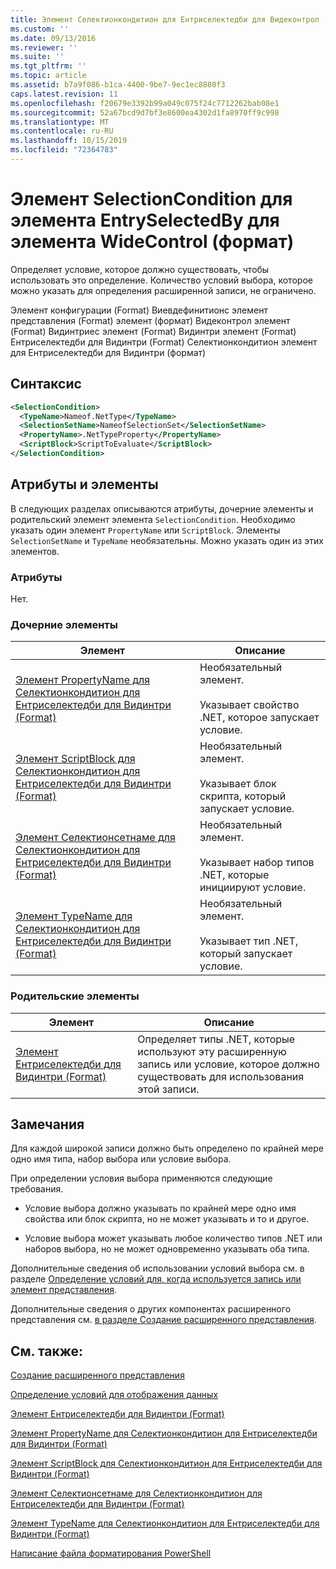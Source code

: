 ```yaml
---
title: Элемент Селектионкондитион для Ентриселектедби для Видеконтрол (Format) | Документация Майкрософт
ms.custom: ''
ms.date: 09/13/2016
ms.reviewer: ''
ms.suite: ''
ms.tgt_pltfrm: ''
ms.topic: article
ms.assetid: b7a9f086-b1ca-4400-9be7-9ec1ec8880f3
caps.latest.revision: 11
ms.openlocfilehash: f20679e3392b99a049c075f24c7712262bab08e1
ms.sourcegitcommit: 52a67bcd9d7bf3e8600ea4302d1fa8970ff9c998
ms.translationtype: MT
ms.contentlocale: ru-RU
ms.lasthandoff: 10/15/2019
ms.locfileid: "72364783"
---
```

# <a name="selectioncondition-element-for-entryselectedby-for-widecontrol-format"></a>Элемент SelectionCondition для элемента EntrySelectedBy для элемента WideControl (формат)

Определяет условие, которое должно существовать, чтобы использовать это определение. Количество условий выбора, которое можно указать для определения расширенной записи, не ограничено.

Элемент конфигурации (Format) Виевдефинитионс элемент представления (Format) элемент (формат) Видеконтрол элемент (Format) Видинтриес элемент (Format) Видинтри элемент (Format) Ентриселектедби для Видинтри (Format) Селектионкондитион элемент для Ентриселектедби для Видинтри (формат)

## <a name="syntax"></a>Синтаксис

```xml
<SelectionCondition>
  <TypeName>Nameof.NetType</TypeName>
  <SelectionSetName>NameofSelectionSet</SelectionSetName>
  <PropertyName>.NetTypeProperty</PropertyName>
  <ScriptBlock>ScriptToEvaluate</ScriptBlock>
</SelectionCondition>
```

## <a name="attributes-and-elements"></a>Атрибуты и элементы

В следующих разделах описываются атрибуты, дочерние элементы и родительский элемент элемента `SelectionCondition`. Необходимо указать один элемент `PropertyName` или `ScriptBlock`. Элементы `SelectionSetName` и `TypeName` необязательны. Можно указать один из этих элементов.

### <a name="attributes"></a>Атрибуты

Нет.

### <a name="child-elements"></a>Дочерние элементы

|Элемент|Описание|
|-------------|-----------------|
|[Элемент PropertyName для Селектионкондитион для Ентриселектедби для Видинтри (Format)](./propertyname-element-for-selectioncondition-for-entryselectedby-for-wideentry-format.md)|Необязательный элемент.<br /><br /> Указывает свойство .NET, которое запускает условие.|
|[Элемент ScriptBlock для Селектионкондитион для Ентриселектедби для Видинтри (Format)](./scriptblock-element-for-selectioncondition-for-entryselectedby-for-widecontrol-format.md)|Необязательный элемент.<br /><br /> Указывает блок скрипта, который запускает условие.|
|[Элемент Селектионсетнаме для Селектионкондитион для Ентриселектедби для Видинтри (Format)](./selectionsetname-element-for-selectioncondition-for-entryselectedby-for-wideentry-format.md)|Необязательный элемент.<br /><br /> Указывает набор типов .NET, которые инициируют условие.|
|[Элемент TypeName для Селектионкондитион для Ентриселектедби для Видинтри (Format)](./typename-element-for-selectioncondition-for-entryselectedby-for-widecontrol-format.md)|Необязательный элемент.<br /><br /> Указывает тип .NET, который запускает условие.|

### <a name="parent-elements"></a>Родительские элементы

|Элемент|Описание|
|-------------|-----------------|
|[Элемент Ентриселектедби для Видинтри (Format)](./entryselectedby-element-for-wideentry-format.md)|Определяет типы .NET, которые используют эту расширенную запись или условие, которое должно существовать для использования этой записи.|

## <a name="remarks"></a>Замечания

Для каждой широкой записи должно быть определено по крайней мере одно имя типа, набор выбора или условие выбора.

При определении условия выбора применяются следующие требования.

- Условие выбора должно указывать по крайней мере одно имя свойства или блок скрипта, но не может указывать и то и другое.

- Условие выбора может указывать любое количество типов .NET или наборов выбора, но не может одновременно указывать оба типа.

Дополнительные сведения об использовании условий выбора см. в разделе [Определение условий для, когда используется запись или элемент представления](./defining-conditions-for-displaying-data.md).

Дополнительные сведения о других компонентах расширенного представления см. [в разделе Создание расширенного представления](./creating-a-wide-view.md).

## <a name="see-also"></a>См. также:

[Создание расширенного представления](./creating-a-wide-view.md)

[Определение условий для отображения данных](./defining-conditions-for-displaying-data.md)

[Элемент Ентриселектедби для Видинтри (Format)](./entryselectedby-element-for-wideentry-format.md)

[Элемент PropertyName для Селектионкондитион для Ентриселектедби для Видинтри (Format)](./propertyname-element-for-selectioncondition-for-entryselectedby-for-wideentry-format.md)

[Элемент ScriptBlock для Селектионкондитион для Ентриселектедби для Видинтри (Format)](./scriptblock-element-for-selectioncondition-for-entryselectedby-for-widecontrol-format.md)

[Элемент Селектионсетнаме для Селектионкондитион для Ентриселектедби для Видинтри (Format)](./selectionsetname-element-for-selectioncondition-for-entryselectedby-for-wideentry-format.md)

[Элемент TypeName для Селектионкондитион для Ентриселектедби для Видинтри (Format)](./typename-element-for-selectioncondition-for-entryselectedby-for-widecontrol-format.md)

[Написание файла форматирования PowerShell](./writing-a-powershell-formatting-file.md)
